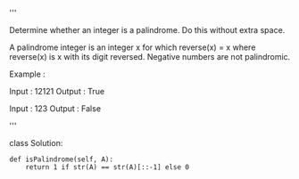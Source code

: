 '''

Determine whether an integer is a palindrome. Do this without extra space.

A palindrome integer is an integer x for which reverse(x) = x where reverse(x) is x with its digit reversed.
Negative numbers are not palindromic.

Example :

Input : 12121
Output : True

Input : 123
Output : False

'''

class Solution:

```
def isPalindrome(self, A):
    return 1 if str(A) == str(A)[::-1] else 0
```
